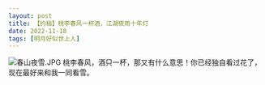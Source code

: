 ```yaml
---
layout: post
title: 【约稿】桃李春风一杯酒，江湖夜雨十年灯
date: 2022-11-18
tags: [明月好似世上人]
---
```


![春山夜雪.JPG](https://s2.loli.net/2022/12/02/ygj16JRIm5Qk34V.jpg)
桃李春风，酒只一杯，那又有什么意思！你已经独自看过花了，现在最好来和我一同看雪。